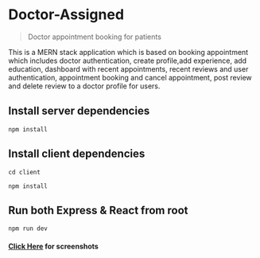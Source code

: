 # Doctor-Assigned
> Doctor appointment booking for patients

This is a MERN stack application which is based on booking appointment which includes doctor authentication, create profile,add experience, add education, dashboard with recent appointments, recent reviews and user authentication, appointment booking and cancel appointment, post review and delete review to a doctor profile for users.

## Install server dependencies
`npm install`

## Install client dependencies
`cd client`

`npm install`

## Run both Express & React from root
`npm run dev`

#### [Click Here](https://drive.google.com/drive/folders/1BplDurTpvfIIzYjeMv98YfslDRjVdf_e?usp=sharing) for screenshots


